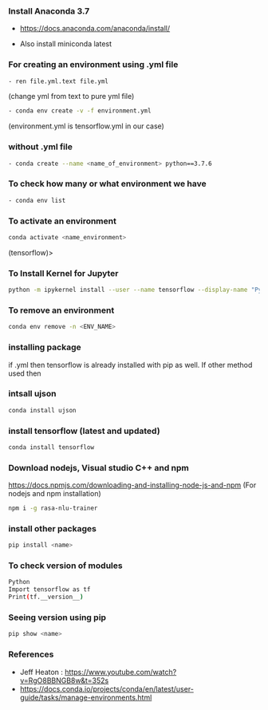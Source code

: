 ### Install Anaconda 3.7

- https://docs.anaconda.com/anaconda/install/

- Also install miniconda latest

### For creating an environment using .yml file
```bash
- ren file.yml.text file.yml 
```
(change yml from text to pure yml file)
```bash
- conda env create -v -f environment.yml

```
(environment.yml is tensorflow.yml in our case)

### without .yml file
```bash
- conda create --name <name_of_environment> python==3.7.6
```
### To check how many or what environment we have
```bash
- conda env list
```
### To activate an environment 
```bash
conda activate <name_environment>
```
(tensorflow)>

### To Install Kernel for Jupyter
```bash
python -m ipykernel install --user --name tensorflow --display-name "Python 3.7 (tensorflow)"
```
### To remove an environment
```bash
conda env remove -n <ENV_NAME>
```
### installing package

if .yml then tensorflow is already installed with pip as well. If other method used then

### intsall ujson
```bash
conda install ujson
```
### install tensorflow (latest and updated)
```bash
conda install tensorflow
```
### Download nodejs, Visual studio C++ and npm

https://docs.npmjs.com/downloading-and-installing-node-js-and-npm (For nodejs and npm installation)
```bash
npm i -g rasa-nlu-trainer
```
### install other packages
```bash
pip install <name>
 ```
### To check version of modules
```bash
Python
Import tensorflow as tf
Print(tf.__version__)
 ```
### Seeing version using pip
  ```bash
 pip show <name>
 ```
  

### References

- Jeff Heaton : https://www.youtube.com/watch?v=RgO8BBNGB8w&t=352s
- https://docs.conda.io/projects/conda/en/latest/user-guide/tasks/manage-environments.html
